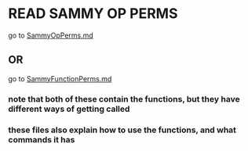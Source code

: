 # READ SAMMY OP PERMS
go to [SammyOpPerms.md](S_OpVersions/S_OpPerms) 
## OR
go to [SammyFunctionPerms.md](Functions%2FSammyfunctions%2FSammyFunctionPerms.md) 


### note that both of these contain the functions, but they have different ways of getting called
### these files also explain how to use the functions, and what commands it has

